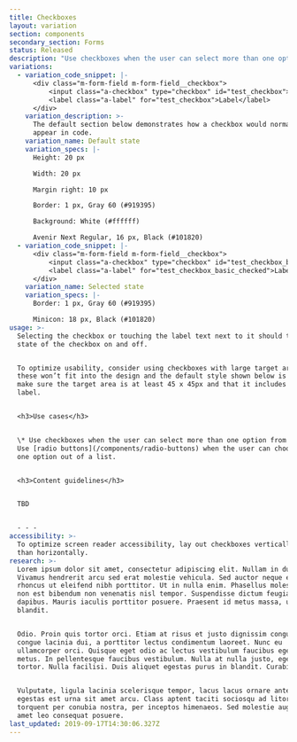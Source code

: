 ```yaml
---
title: Checkboxes
layout: variation
section: components
secondary_section: Forms
status: Released
description: "Use checkboxes when the user can select more than one option from a list. Make clear with helper text that this is the case.\n\nMore information can be found at:\n\n* http://cfpb.github.io/design-manual/page-components/form-fields.html#checkboxes\t\n* https://cfpb.github.io/capital-framework/components/cf-forms/#basic-checkboxes"
variations:
  - variation_code_snippet: |-
      <div class="m-form-field m-form-field__checkbox">
          <input class="a-checkbox" type="checkbox" id="test_checkbox">
          <label class="a-label" for="test_checkbox">Label</label>
      </div>
    variation_description: >-
      The default section below demonstrates how a checkbox would normally
      appear in code.
    variation_name: Default state
    variation_specs: |-
      Height: 20 px

      Width: 20 px

      Margin right: 10 px

      Border: 1 px, Gray 60 (#919395)

      Background: White (#ffffff)

      Avenir Next Regular, 16 px, Black (#101820)
  - variation_code_snippet: |-
      <div class="m-form-field m-form-field__checkbox">
          <input class="a-checkbox" type="checkbox" id="test_checkbox_basic_checked" checked>
          <label class="a-label" for="test_checkbox_basic_checked">Label</label>
      </div>
    variation_name: Selected state
    variation_specs: |-
      Border: 1 px, Gray 60 (#919395)

      Minicon: 18 px, Black (#101820)
usage: >-
  Selecting the checkbox or touching the label text next to it should toggle the
  state of the checkbox on and off.


  To optimize usability, consider using checkboxes with large target areas. If
  these won’t fit into the design and the default style shown below is used,
  make sure the target area is at least 45 x 45px and that it includes the text
  label.


  <h3>Use cases</h3>


  \* Use checkboxes when the user can select more than one option from a list.
  Use [radio buttons](/components/radio-buttons) when the user can choose only
  one option out of a list.


  <h3>Content guidelines</h3>


  TBD


  - - -
accessibility: >-
  To optimize screen reader accessibility, lay out checkboxes vertically rather
  than horizontally.
research: >-
  Lorem ipsum dolor sit amet, consectetur adipiscing elit. Nullam in dui mauris.
  Vivamus hendrerit arcu sed erat molestie vehicula. Sed auctor neque eu tellus
  rhoncus ut eleifend nibh porttitor. Ut in nulla enim. Phasellus molestie magna
  non est bibendum non venenatis nisl tempor. Suspendisse dictum feugiat nisl ut
  dapibus. Mauris iaculis porttitor posuere. Praesent id metus massa, ut
  blandit.


  Odio. Proin quis tortor orci. Etiam at risus et justo dignissim congue. Donec
  congue lacinia dui, a porttitor lectus condimentum laoreet. Nunc eu
  ullamcorper orci. Quisque eget odio ac lectus vestibulum faucibus eget in
  metus. In pellentesque faucibus vestibulum. Nulla at nulla justo, eget luctus
  tortor. Nulla facilisi. Duis aliquet egestas purus in blandit. Curabitur.


  Vulputate, ligula lacinia scelerisque tempor, lacus lacus ornare ante, ac
  egestas est urna sit amet arcu. Class aptent taciti sociosqu ad litora
  torquent per conubia nostra, per inceptos himenaeos. Sed molestie augue sit
  amet leo consequat posuere.
last_updated: 2019-09-17T14:30:06.327Z
---
```


